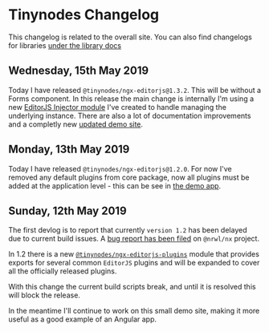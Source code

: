 # Tinynodes Changelog

<div class="alert alert-info">
This changelog is related to the overall site. You can also find changelogs for libraries <a href="additional-documentation/tinynodes-library-docs.html">under the library docs</a>
</div>

## Wednesday, 15th May 2019

Today I have released `@tinynodes/ngx-editorjs@1.3.2`. This will be without a Forms component. In this release the main change is internally I'm using a new [EditorJS Injector module](/modules/EditorJSInstanceModule.html) I've created to handle managing the underlying instance. There are also a lot of documentation improvements and a completly new [updated demo site](https://tinynodes-ngx.firebaseapp.com).

## Monday, 13th May 2019

Today I have released `@tinynodes/ngx-editorjs@1.2.0`. For now I've removed any default plugins from core package, now all plugins must be added at the application level - this can be see in [the demo app](https://github.com/tanepiper/ngx-tinynodes/tree/master/libs/ngx-editorjs-demo).

## Sunday, 12th May 2019

The first devlog is to report that currently `version 1.2` has been delayed due to current build issues.
A [bug report has been filed](https://github.com/nrwl/nx/issues/1077) on `@nrwl/nx` project.

In 1.2 there is a new [`@tinynodes/ngx-editorjs-plugins`](https://www.npmjs.com/package/@tinynodes/ngx-editorjs-plugins) module that provides exports for several common `EditorJS` plugins and will be expanded to cover all the officially released plugins.

With this change the current build scripts break, and until it is resolved this will block the release.

In the meantime I'll continue to work on this small demo site, making it more useful as a good example of an Angular app.

